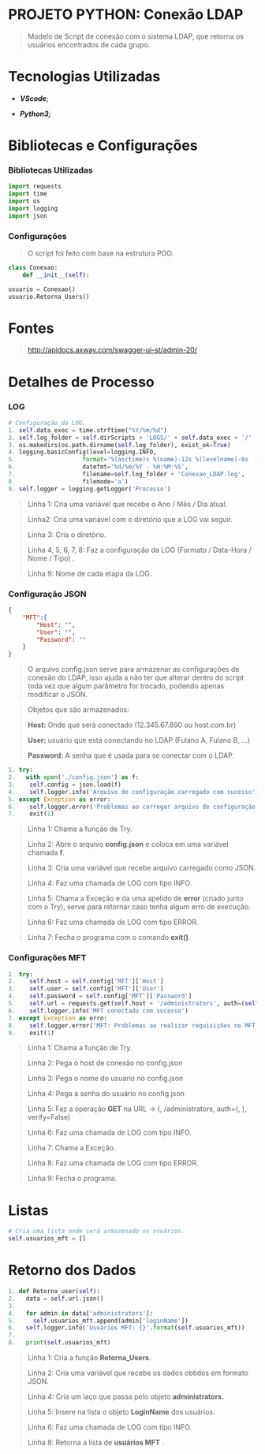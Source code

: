 # PROJETO PYTHON: Conexão LDAP

> Modelo de Script de conexão com o sistema LDAP, que retorna os usuários encontrados de cada grupo.

# Tecnologias Utilizadas

* **_VScode_**;

* **_Python3;_** 

  

# Bibliotecas e Configurações

### Bibliotecas Utilizadas

```python
import requests
import time
import os
import logging
import json
```

### Configurações

> O script foi feito com base na estrutura POO.

```python
class Conexao:
    def __init__(self):

usuario = Conexao()
usuario.Retorna_Users()
```

# Fontes

> http://apidocs.axway.com/swagger-ui-st/admin-20/

# Detalhes de Processo

### LOG

```python
# Configuração da LOG.
1. self.data_exec = time.strftime("%Y/%m/%d")
2. self.log_folder = self.dirScripts + 'LOGS/' + self.data_exec + '/'
3. os.makedirs(os.path.dirname(self.log_folder), exist_ok=True)
4. logging.basicConfig(level=logging.INFO,
5.                   format='%(asctime)s %(name)-12s %(levelname)-8s  (message)s',
6.                   datefmt='%d/%m/%Y - %H:%M:%S',
7.                   filename=self.log_folder + 'Conexao_LDAP.log',
8.                   filemode='a')
9. self.logger = logging.getLogger('Processo')
```

> Linha 1: Cria uma variável que recebe o Ano / Mês / Dia atual.
>
> Linha2:   Cria uma variável com o diretório que a LOG vai seguir.
>
> Linha 3: Cria o diretório.
>
> Linha 4, 5, 6, 7, 8: Faz a configuração da LOG (Formato / Data-Hora / Nome / Tipo) .
>
> Linha 9:  Nome de cada etapa da LOG.

### Configuração JSON

```json
{
    "MFT":{
        "Host": "",
        "User": "",
        "Password": ""
    }
}
```

> O arquivo config.json serve para armazenar as configurações de conexão do LDAP, isso ajuda a não ter que alterar dentro do script toda vez que algum parâmetro for trocado, podendo apenas modificar o JSON.

> Objetos que são armazenados:
>
> __Host:__ Onde que será conectado (12.345.67.890 ou host.com.br)
>
> __User:__ usuário que está conectando no LDAP (Fulano A, Fulano B, ...)
>
> __Password:__ A senha que é usada para se conectar com o LDAP.
>

``` python
1. try:
2.   with open('./config.json') as f:
3.    self.config = json.load(f)
4.    self.logger.info('Arquivo de configuração carregado com sucesso')
5. except Exception as error:
6.    self.logger.error('Problemas ao carregar arquivo de configuração - ERROR: {}'.format(str(error)))
7.    exit(1)
```

> Linha 1: Chama a função de Try.
>
> Linha 2:  Abre o arquivo __config.json__ e coloca em uma variável chamada __f__.
>
> Linha 3:  Cria uma variável  que recebe arquivo carregado como JSON.
>
> Linha 4: Faz uma chamada de LOG com tipo INFO.
>
> Linha 5:  Chama a Exceção e da uma apelido de __error__ (criado junto com o Try), serve para retornar caso tenha algum erro de execução.
>
> Linha 6: Faz uma chamada de LOG com tipo ERROR.
>
> Linha 7: Fecha o programa com o comando __exit()__.



### Configurações MFT

```python
1  try:
2.    self.host = self.config['MFT']['Host']
3.    self.user = self.config['MFT']['User']
4.    self.password = self.config['MFT']['Password']
5.    self.url = requests.get(self.host + '/administrators', auth=(self.user, self.password), verify=False)
6.    self.logger.info('MFT conectado com sucesso')
7. except Exception as erro:
8.    self.logger.error('MFT: Problemas ao realizar requisições no MFT - ERROR: {}'.format(erro))
9.    exit(1)
```

> Linha 1:  Chama a função de Try.
>
> Linha 2: Pega o host de conexão no config.json
>
> Linha 3: Pega o nome do usuário no config.json
>
> Linha 4: Pega a senha do usuário no config.json
>
> Linha 5: Faz a operação __GET__ na URL -> (<host>, /administrators, auth=(<user>, <password>), verify=False)
>
> Linha 6: Faz uma chamada de LOG com tipo INFO.
>
> Linha 7: Chama a Exceção.
>
> Linha 8: Faz uma chamada de LOG com tipo ERROR.
>
> Linha 9: Fecha  o programa.

# Listas

```python
# Cria uma lista onde será armazenado os usuários.
self.usuarios_mft = []
```

# Retorno dos Dados

```python
1. def Retorna_user(self):
2. 	 data = self.url.json()
3.
4.   for admin in data['administrators']:
5.     self.usuarios_mft.append(admin['loginName'])
6.   self.logger.info('Usuários MFT: {}'.format(self.usuarios_mft))
7.
8.   print(self.usuarios_mft)
```

> Linha 1: Cria a função __Retorna_Users__.
>
> Linha 2: Cria uma variável que recebe os dados obtidos em formato JSON.
>
> Linha 4: Cria um laço que passa pelo objeto __administrators.__
>
> Linha 5: Insere na lista o objeto __LoginName__ dos usuários.
>
> Linha 6: Faz uma chamada de LOG com tipo INFO.
>
> Linha 8: Retorna a lista de __usuários MFT__ .